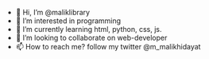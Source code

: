 - 👋 Hi, I’m @maliklibrary
- 👀 I’m interested in programming
- 🌱 I’m currently learning html, python, css, js.
- 💞️ I’m looking to collaborate on web-developer
- 📫 How to reach me? follow my twitter @m_malikhidayat

<!---
maliklibrary/maliklibrary is a ✨ special ✨ repository because its `README.md` (this file) appears on your GitHub profile.
You can click the Preview link to take a look at your changes.
--->
